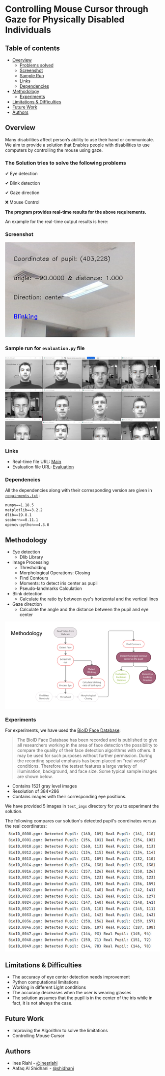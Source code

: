 # Controlling Mouse Cursor through Gaze for Physically Disabled Individuals


## Table of contents

- [Overview](#overview)
  - [Problems solved](#the-solution-tries-to-solve-the-following-problems)
  - [Screenshot](#screenshot)
  - [Sample Run](#sample-run-for-evaluationpy-file)
  - [Links](#links)
  - [Dependencies](#dependencies)
- [Methodology](#methodology)
  - [Experiments](#experiments)
- [Limitations & Difficulties](#limitations--difficulties)
- [Future Work](#future-work)
- [Authors](#authors)


## Overview
Many disabilities affect person’s ability to use their hand or communicate.
We aim to provide a solution that Enables people with disabilities to use computers by controlling the mouse using gaze.


### The Solution tries to solve the following problems 
✔ Eye detection

✔ Blink detection

✔ Gaze direction

❌ Mouse Control
 
**The program provides real-time results for the above requirements.**

An example for the real-time output results is here:

### Screenshot
![realtime example](./screenshots/2.png)

### Sample run for `evaluation.py` file

![](./screenshots/1.png)


### Links

- Real-time file URL: [Main](https://github.com/inesriahi/EyeTracking/blob/master/main.py)
- Evaluation file URL: [Evaluation](https://github.com/inesriahi/EyeTracking/blob/master/evaluation.py)

### Dependencies
All the dependencies along with their corresponding version are given in [`requirments.txt`](https://github.com/inesriahi/EyeTracking/blob/master/requirements.txt) :
```
numpy==1.18.5
matplotlib==3.2.2
dlib==19.8.1
seaborn==0.11.1
opencv-python==4.3.0
```

## Methodology
- Eye detection
    - Dlib Library
- Image Processing
    - Thresholding
    - Morphological Operations: Closing
    - Find Contours 
    - Moments: to detect iris center as pupil
    - Pseudo-landmarks Calculation
- Blink detection
    - Calculate the ratio by between eye's horizontal and the vertical lines
- Gaze direction 
    - Calculate the angle and the distance between the pupil and eye center

![](./screenshots/3.png)

### Experiments
For experiments, we have used the [BioID Face Database](https://www.bioid.com/facedb/):
> The BioID Face Database has been recorded and is published to give all researchers working in the area of face detection the possibility to compare the quality of their face detection algorithms with others. It may be used for such purposes without further permission. During the recording special emphasis has been placed on “real world” conditions. Therefore the testset features a large variety of illumination, background, and face size. Some typical sample images are shown below.
- Contains 1521 gray level images
- Resolution of 384×286
- Contains images with their corresponding eye positions.

We have provided 5 images in `test_imgs` directory for you to experiment the solution.

The following compares our solution's detected pupil's coordinates versus the real coordinates:
![](./screenshots/4.png)

## Limitations & Difficulties
- The accuracy of eye center detection needs improvement
- Python computational limitations
- Working in different Light conditions
- The accuracy decreases when the user is wearing glasses
- The solution assumes that the pupil is in the center of the iris while in fact, it is not always the case.

## Future Work
- Improving the Algorithm to solve the limitations 
- Controlling Mouse Cursor 

## Authors

- Ines Riahi - [@inesriahi](https://github.com/inesriahi)
- Aafaq Al Shidhani - [@shidhani](https://github.com/shidhani)
